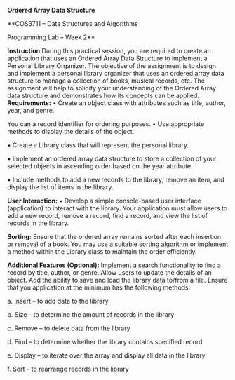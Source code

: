 **Ordered Array Data Structure**

**COS3711 – Data Structures and Algorithms

Programming Lab – Week 2**

**Instruction**
During this practical session, you are required to create an application that uses
an Ordered Array Data Structure to implement a Personal Library Organizer. The
objective of the assignment is to design and implement a personal library
organizer that uses an ordered array data structure to manage a collection of
books, musical records, etc. The assignment will help to solidify your
understanding of the Ordered Array data structure and demonstrates how its
concepts can be applied.
**Requirements:**
• Create an object class with attributes such as title, author, year, and genre.

You can a record identifier for ordering purposes.
• Use appropriate methods to display the details of the object.

• Create a Library class that will represent the personal library.

• Implement an ordered array data structure to store a collection of your
selected objects in ascending order based on the year attribute.

• Include methods to add a new records to the library, remove an item, and
display the list of items in the library.

**User Interaction:**
• Develop a simple console-based user interface (application) to interact with
the library. Your application must allow users to add a new record, remove
a record, find a record, and view the list of records in the library.

**Sorting:**
Ensure that the ordered array remains sorted after each insertion or removal of a
book. You may use a suitable sorting algorithm or implement a method within the
Library class to maintain the order efficiently.

**Additional Features (Optional):**
Implement a search functionality to find a record by title, author, or genre.
Allow users to update the details of an object.
Add the ability to save and load the library data to/from a file.
Ensure that you application at the minimum has the following methods:

a. Insert – to add data to the library

b. Size – to determine the amount of records in the library

c. Remove – to delete data from the library

d. Find – to determine whether the library contains specified record

e. Display – to iterate over the array and display all data in the library

f. Sort – to rearrange records in the library
